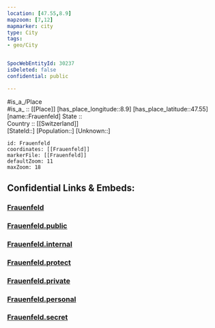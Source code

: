 ```yaml
---
location: [47.55,8.9] 
mapzoom: [7,12] 
mapmarker: city 
type: City
tags:
- geo/City


SpocWebEntityId: 30237
isDeleted: false
confidential: public

---
```

#is_a_/Place  
#is_a_ :: [[Place]] 
[has_place_longitude::8.9] 
[has_place_latitude::47.55] 
[name::Frauenfeld] 
State ::  
Country :: [[Switzerland]]  
[StateId::] 
[Population::] 
[Unknown::] 


```leaflet
id: Frauenfeld
coordinates: [[Frauenfeld]] 
markerFile: [[Frauenfeld]] 
defaultZoom: 11 
maxZoom: 18
```


## Confidential Links & Embeds: 

### [Frauenfeld](/_Standards/Earth/Continent/Europe/Europe~Central/Switzerland/Switzerland~Cantons/Thurgau/City/Frauenfeld.md) 

### [Frauenfeld.public](/_public/Earth/Continent/Europe/Europe~Central/Switzerland/Switzerland~Cantons/Thurgau/City/Frauenfeld.public.md) 

### [Frauenfeld.internal](/_internal/Earth/Continent/Europe/Europe~Central/Switzerland/Switzerland~Cantons/Thurgau/City/Frauenfeld.internal.md) 

### [Frauenfeld.protect](/_protect/Earth/Continent/Europe/Europe~Central/Switzerland/Switzerland~Cantons/Thurgau/City/Frauenfeld.protect.md) 

### [Frauenfeld.private](/_private/Earth/Continent/Europe/Europe~Central/Switzerland/Switzerland~Cantons/Thurgau/City/Frauenfeld.private.md) 

### [Frauenfeld.personal](/_personal/Earth/Continent/Europe/Europe~Central/Switzerland/Switzerland~Cantons/Thurgau/City/Frauenfeld.personal.md) 

### [Frauenfeld.secret](/_secret/Earth/Continent/Europe/Europe~Central/Switzerland/Switzerland~Cantons/Thurgau/City/Frauenfeld.secret.md)

